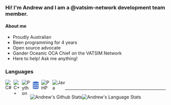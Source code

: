 ### Hi! I'm Andrew and I am a @vatsim-network development team member.

#### About me
- Proudly Australian
- Been programming for 4 years
- Open source advocate
- Gander Oceanic OCA Chief on the VATSIM Network
- Here to help! Ask me anything!

### Languages
[<img align="left" alt="C#" width="26px" src="https://camo.githubusercontent.com/0617f4657fef12e8d16db45b8d73def73144b09f/68747470733a2f2f646576656c6f7065722e6665646f726170726f6a6563742e6f72672f7374617469632f6c6f676f2f6373686172702e706e67" />](https://github.com/dotnet)
[<img align="left" alt="C++" width="26px" src="https://raw.githubusercontent.com/isocpp/logos/master/cpp_logo.png" />](https://github.com/topics/c-plus-plus)
[<img align="left" alt="Python" width="26px" src="https://avatars0.githubusercontent.com/u/1525981?s=200&v=4" />](https://github.com/python)
[<img align="left" alt="SQL" width="35px" src="https://raw.githubusercontent.com/github/explore/80688e429a7d4ef2fca1e82350fe8e3517d3494d/topics/sql/sql.png" />]()
[<img align="left" alt="PHP" width="35px" src="https://avatars1.githubusercontent.com/u/25158?s=200&v=4" />](https://github.com/php)
[<img align="left" alt="Java" width="40" src="https://camo.githubusercontent.com/5f90c377e2f36b006384208858ed580d48f17c4c/68747470733a2f2f6c6f676f732d646f776e6c6f61642e636f6d2f77702d636f6e74656e742f75706c6f6164732f323031362f31302f4a6176615f6c6f676f5f69636f6e2e706e67" />](https://github.com/java)

<br />

---

<img align="left" alt="Andrew's Github Stats" src="https://github-readme-stats.vercel.app/api?username=andrewogden1678&show_icons=true&hide_border=true&?count_private=true" />
<img align="left" alt="Andrew's Language Stats" src="https://github-readme-stats.vercel.app/api/top-langs/?username=andrewogden1678&layout=compact&hide_border=true" />
